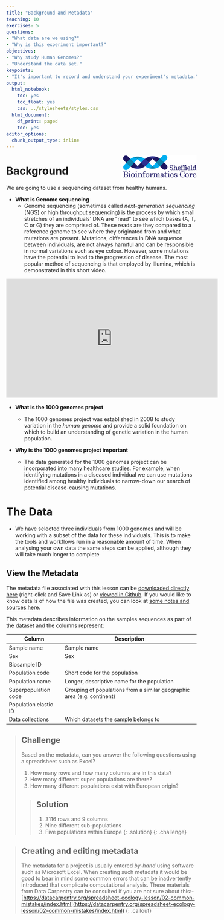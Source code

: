 ```yaml
---
title: "Background and Metadata"
teaching: 10
exercises: 5
questions:
- "What data are we using?"
- "Why is this experiment important?"
objectives:
- "Why study Human Genomes?"
- "Understand the data set."
keypoints:
- "It's important to record and understand your experiment's metadata."
output:
  html_notebook:
    toc: yes
    toc_float: yes
    css: ../stylesheets/styles.css
  html_document:
    df_print: paged
    toc: yes
editor_options:
  chunk_output_type: inline
---
```

<img src="../img/logo-sm.png" align=right>


# Background

We are going to use a sequencing dataset from healthy humans. 


- **What is Genome sequencing**
  - Genome sequencing (sometimes called *next-generation sequencing* (NGS) or high throughput sequencing) is the process by which small stretches of an individuals' DNA are "read" to see which bases (A, T, C or G) they are comprised of. These reads are they compared to a reference genome to see where they originated from and what mutations are present. Mutations, differences in DNA sequence between individuals, are not always harmful and can be responsible in normal variations such as eye colour. However, some mutations have the potential to lead to the progression of disease. The most popular method of sequencing is that employed by Illumina, which is demonstrated in this short video.
  
<iframe width="560" height="315" src="https://www.youtube.com/embed/fCd6B5HRaZ8" title="YouTube video player" frameborder="0" allow="accelerometer; autoplay; clipboard-write; encrypted-media; gyroscope; picture-in-picture" allowfullscreen></iframe>

 - **What is the 1000 genomes project**
    - The 1000 genomes project was established in 2008 to study variation in the *human genome* and provide a solid foundation on which to build an understanding of genetic variation in the human population.
    

 - **Why is the 1000 genomes project important**
    - The data generated for the 1000 genomes project can be incorporated into many healthcare studies. For example, when identifying mutations in a diseased individual we can use mutations identified among healthy individuals to narrow-down our search of potential disease-causing mutations.
    
# The Data

 - We have selected three individuals from 1000 genomes and will be working with a subset of the data for these individuals. This is to make the tools and workflows run in a reasonable amount of time. When analysing your own data the same steps can be applied, although they will take much longer to complete
 
 
## View the Metadata

The metadata file associated with this lesson can be [downloaded directly here](https://raw.githubusercontent.com/sheffield-bioinformatics-core/wrangling-genomics/gh-pages/files/1000_genomes_meta.tsv) (right-click and Save Link as) or [viewed in Github](https://github.com/sheffield-bioinformatics-core/wrangling-genomics/blob/gh-pages/files/1000_genomes_meta.tsv). If you would like to know details of how the file was created, you can look at [some notes and sources here](https://github.com/sheffield-bioinformatics-core/wrangling-genomics/blob/gh-pages/files//1000genomes_README.md).



This metadata describes information on the samples sequences as part of the dataset and the columns represent:

| Column           | Description                                |
|------------------|--------------------------------------------|
| Sample name           | Sample name					|
| Sex       | Sex	|
| Biosample ID            | 		|
| Population code        | Short code for the population			|
| Population name       | Longer, descriptive name for the population |
| Superpopulation code          | Grouping of populations from a similar geographic area (e.g. continent)|
| Population elastic ID       |  |
| Data collections            | Which datasets the sample belongs to		|



> ## Challenge
> 
> Based on the metadata, can you answer the following questions using a spreadsheet such as Excel?
> 
> 1. How many rows and how many columns are in this data?
> 2. How many different super populations are there?
> 3. How many different populations exist with European origin?
>
>> ## Solution
>> 
>> 1. 3116 rows and 9 columns
>> 2. Nine different sub-populations
>> 3. Five populations within Europe
> {: .solution}
{: .challenge}


> ## Creating and editing metadata
> 
> The metadata for a project is usually entered *by-hand* using software such as Microsoft Excel. When creating such metadata it would be good to bear in mind some common errors that can be inadvertently introduced that complicate computational analysis. These materials from Data Carpentry can be consulted if you are not sure about this:-[https://datacarpentry.org/spreadsheet-ecology-lesson/02-common-mistakes/index.html](https://datacarpentry.org/spreadsheet-ecology-lesson/02-common-mistakes/index.html)
{: .callout}


